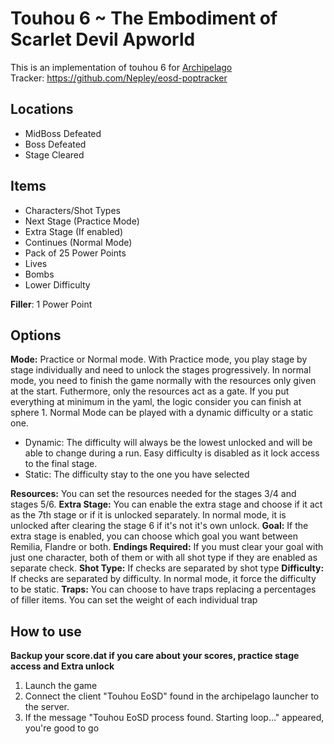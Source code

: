 # Touhou 6 ~ The Embodiment of Scarlet Devil Apworld

This is an implementation of touhou 6 for [Archipelago](https://github.com/ArchipelagoMW/Archipelago)<br />
Tracker: https://github.com/Nepley/eosd-poptracker

## Locations
* MidBoss Defeated
* Boss Defeated
* Stage Cleared

## Items
* Characters/Shot Types
* Next Stage (Practice Mode)
* Extra Stage (If enabled)
* Continues (Normal Mode)
* Pack of 25 Power Points
* Lives
* Bombs
* Lower Difficulty

**Filler**: 1 Power Point

## Options
**Mode:** Practice or Normal mode.
With Practice mode, you play stage by stage individually and need to unlock the stages progressively. 
In normal mode, you need to finish the game normally with the resources only given at the start. Futhermore, only the resources act as a gate. If you put everything at minimum in the yaml, the logic consider you can finish at sphere 1.
Normal Mode can be played with a dynamic difficulty or a static one.
* Dynamic: The difficulty will always be the lowest unlocked and will be able to change during a run. Easy difficulty is disabled as it lock access to the final stage.
* Static: The difficulty stay to the one you have selected

**Resources:** You can set the resources needed for the stages 3/4 and stages 5/6.
**Extra Stage:** You can enable the extra stage and choose if it act as the 7th stage or if it is unlocked separately. In normal mode, it is unlocked after clearing the stage 6 if it's not it's own unlock.
**Goal:** If the extra stage is enabled, you can choose which goal you want between Remilia, Flandre or both.
**Endings Required:** If you must clear your goal with just one character, both of them or with all shot type if they are enabled as separate check.
**Shot Type:** If checks are separated by shot type
**Difficulty:** If checks are separated by difficulty. In normal mode, it force the difficulty to be static.
**Traps:** You can choose to have traps replacing a percentages of filler items. You can set the weight of each individual trap

## How to use

**Backup your score.dat if you care about your scores, practice stage access and Extra unlock**

1. Launch the game
2. Connect the client "Touhou EoSD" found in the archipelago launcher to the server.
3. If the message "Touhou EoSD process found. Starting loop..." appeared, you're good to go